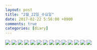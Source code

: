 ```yaml
---
layout: post
title: "2월_22일_수요일"
date: 2017-02-22 5:56:00 +0900
comments: true 
categories: [diary] 
---
```

![](http://blogfiles14.naver.net/MjAxNzAyMjJfOTgg/MDAxNDg3NzEwNTQ5MjA2.uRTL23v9dFBc5IyLh5Xi4wCGQ98QXXFZFKL4z0NksuEg.JZHdkrdi6eR-IjJOJNCPBEZefdTFPkvr-7i-t6f40Ywg.JPEG.hotleve/NaverBlog_20170222_055548_04.jpg) 
![](http://blogfiles12.naver.net/MjAxNzAyMjJfMjA2/MDAxNDg3NzEwNTQ5ODQ0.ypTIc17ydFex60Z-rDsIhu8oC-PF9w-hw_xNbl2YG6Mg.0iI0R_SS66NGRiHdIKpkyX_Z8pGsFJ0qQAScapG0Kgsg.JPEG.hotleve/NaverBlog_20170222_055549_05.jpg) 
![](http://blogfiles10.naver.net/MjAxNzAyMjJfMTcw/MDAxNDg3NzEwNTUxNjgw.Y8pUD5KPH_D-0F5GFk0242wpnosnc5BxLc2hAZboJTcg.KTPT7-YFJQ0XI_Sr-ekA61iPbQOgXLQ-bXtsvo0pOdog.JPEG.hotleve/NaverBlog_20170222_055551_09.jpg) 
![](http://blogfiles11.naver.net/MjAxNzAyMjJfMjU3/MDAxNDg3NzEwNTUyMjE5.V5zSQX4jGmHx8JkPyaETDm5gw8wbJyDERy-cjy2PND4g.URxWT9bQd3vMVi1hfQvwFXpnhBKlWqgw7mdmv1JTHHwg.JPEG.hotleve/NaverBlog_20170222_055551_10.jpg) 
![](http://blogfiles4.naver.net/MjAxNzAyMjJfMTk3/MDAxNDg3NzEwNTUzNTk1.FFQicRUQd3aJbikgd_KCK3qpCYOvIWNIw5zLSTwPMOsg.yXdtusDk9bhthLfWS8foOoNaGep1Db7nz_LPqlub0wIg.JPEG.hotleve/NaverBlog_20170222_055553_13.jpg) 
![](http://blogfiles1.naver.net/MjAxNzAyMjJfMjM2/MDAxNDg3NzEwNTU0MDQ4.u3Req2O8wHfFArIpYmE718qc4lrpx91guGKPX9zP7BUg.0HlO7kNKVe6Z48Or-d_xpDHfBTfZMDBNzKcWneMsw-Ag.JPEG.hotleve/NaverBlog_20170222_055553_14.jpg) 
![](http://blogfiles4.naver.net/MjAxNzAyMjJfMjA4/MDAxNDg3NzEwNTU4MTEw.Iu3kOpWS8dJzsTWbQWUw8f3T-pSycgUH-csZFTjrc4Ig.IhstBCPgrmelINmRBGoVLA_HxJQhCgtvy0853n49XCMg.JPEG.hotleve/NaverBlog_20170222_055557_22.jpg) 
![](http://blogfiles14.naver.net/MjAxNzAyMjJfMjc4/MDAxNDg3NzEwNTU4NzIz.XkrgwO-7w8HxuXUW1ft_6l1MCXtjjdsA0Jpsrn9m60cg.71o4G-afggMXsT9vMMJlmqUaAVo3XWx5jTra6llTp9Ag.JPEG.hotleve/NaverBlog_20170222_055558_23.jpg) 
![](http://blogfiles3.naver.net/MjAxNzAyMjJfNDIg/MDAxNDg3NzEwNTU5MTgy.ONFJzXDDxq1sO_wWAcgMcNl6_lFQGA6YnSnK8X15kOog.V7IOI2W4T7JX_J6w1lYcAIlOQTX2z3CMv2dXgwEmdlcg.JPEG.hotleve/NaverBlog_20170222_055558_24.jpg) 
![](http://blogfiles9.naver.net/MjAxNzAyMjJfNjEg/MDAxNDg3NzEwNTU5NzIx.JF1MGAoEMt8bM7qivMz2W3K-PKA9LFrEDuapBaw5JC4g.nz9hraZzpVWKLQ6JHRSN5z8HYBsElImX9g6sKbdQ1gog.JPEG.hotleve/NaverBlog_20170222_055559_25.jpg) 
![](http://blogfiles10.naver.net/MjAxNzAyMjJfNTcg/MDAxNDg3NzEwNTYwMjkx.QOdlRysn1F5CLzP4CRqCgGE9tBanr94d4UoUl4XuVHog._FElPOgtsFLD_tRMcTg9WtQIQK3yMQdZ5VY1Hg8cp2Qg.JPEG.hotleve/NaverBlog_20170222_055559_26.jpg) 
![](http://blogfiles4.naver.net/MjAxNzAyMjJfMTkg/MDAxNDg3NzEwNTYwNzg1.b7U5dLl2gcSQAntoORh4l7RpiSR5ha6GJe-M8CI8jqwg.Dnk_FAzq5yaaW-X5HgHlPrKPz8cF3WB0b_F46CHpf4Qg.JPEG.hotleve/NaverBlog_20170222_055600_27.jpg) 
![](http://blogfiles11.naver.net/MjAxNzAyMjJfMTMx/MDAxNDg3NzEwNTY3NTQz.Vx72VU25eS6jOKeOnAa-xkt2wGTNT9FtLf8snfAuPOMg.IcscNYTFp7CiVjOrzYBXhlDl5zjS0vildkvQ7P700CMg.JPEG.hotleve/NaverBlog_20170222_055607_41.jpg) 
![](http://blogfiles5.naver.net/MjAxNzAyMjJfMjEw/MDAxNDg3NzEwNTY4MDQ0.dONxWKk9eBHNT4y0gwypmP1py94qdu41iqzNDtDR6_Ag.AML8QDft1E0WBXSRPWLfmpzjRrrHKRWSGnqDptFcmvog.JPEG.hotleve/NaverBlog_20170222_055607_42.jpg) 

